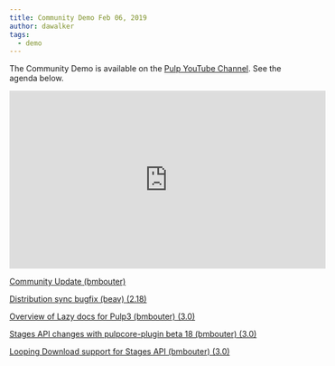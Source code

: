 ```yaml
---
title: Community Demo Feb 06, 2019
author: dawalker
tags:
  - demo
---
```

The Community Demo is available on the [Pulp YouTube Channel](https://www.youtube.com/PulpProject). See the agenda below.

<iframe width="560" height="315" src="https://www.youtube.com/embed/NRe8bSzyq00" frameborder="0" allowfullscreen></iframe>

[Community Update (bmbouter)](http://www.youtube.com/watch?v=NRe8bSzyq00&t=0m29s)

[Distribution sync bugfix (beav) (2.18)](http://www.youtube.com/watch?v=NRe8bSzyq00&t=5m12s)

[Overview of Lazy docs for Pulp3 (bmbouter) (3.0)](http://www.youtube.com/watch?v=NRe8bSzyq00&t=11m34s)

[Stages API changes with pulpcore-plugin beta 18 (bmbouter) (3.0)](http://www.youtube.com/watch?v=NRe8bSzyq00&t=13m30s)

[Looping Download support for Stages API (bmbouter) (3.0)](http://www.youtube.com/watch?v=NRe8bSzyq00&t=17m24s)

